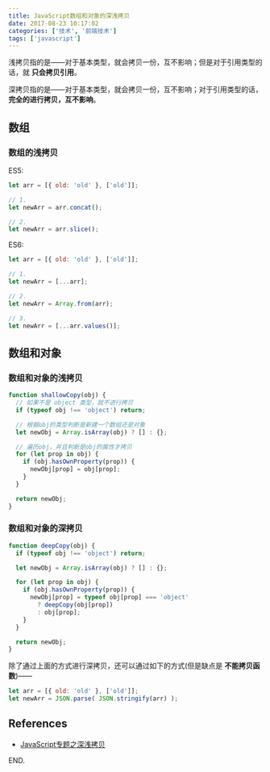 ```yaml
---
title: JavaScript数组和对象的深浅拷贝
date: 2017-08-23 10:17:02
categories: ['技术', '前端技术']
tags: ['javascript']
---
```


浅拷贝指的是——对于基本类型，就会拷贝一份，互不影响；但是对于引用类型的话，就 **只会拷贝引用**。

深拷贝指的是——对于基本类型，就会拷贝一份，互不影响；对于引用类型的话，**完全的进行拷贝，互不影响**。

<!-- more -->

## 数组

### 数组的浅拷贝

ES5:

```js
let arr = [{ old: 'old' }, ['old']];

// 1.
let newArr = arr.concat();

// 2.
let newArr = arr.slice();
```

ES6:

```js
let arr = [{ old: 'old' }, ['old']];

// 1.
let newArr = [...arr];

// 2.
let newArr = Array.from(arr);

// 3.
let newArr = [...arr.values()];
```

## 数组和对象

### 数组和对象的浅拷贝

```js
function shallowCopy(obj) {
  // 如果不是 object 类型，就不进行拷贝
  if (typeof obj !== 'object') return;

  // 根据obj的类型判断是新建一个数组还是对象
  let newObj = Array.isArray(obj) ? [] : {};

  // 遍历obj，并且判断是obj的属性才拷贝
  for (let prop in obj) {
    if (obj.hasOwnProperty(prop)) {
      newObj[prop] = obj[prop];
    }
  }

  return newObj;
}
```

### 数组和对象的深拷贝

```js
function deepCopy(obj) {
  if (typeof obj !== 'object') return;

  let newObj = Array.isArray(obj) ? [] : {};

  for (let prop in obj) {
    if (obj.hasOwnProperty(prop)) {
      newObj[prop] = typeof obj[prop] === 'object'
        ? deepCopy(obj[prop])
        : obj[prop];
    }
  }

  return newObj;
}
```

除了通过上面的方式进行深拷贝，还可以通过如下的方式(但是缺点是 **不能拷贝函数**)——

```js
let arr = [{ old: 'old' }, ['old']];
let newArr = JSON.parse( JSON.stringify(arr) );
```

## References

- [JavaScript专题之深浅拷贝](https://juejin.im/post/59658504f265da6c415f3324)

END.
